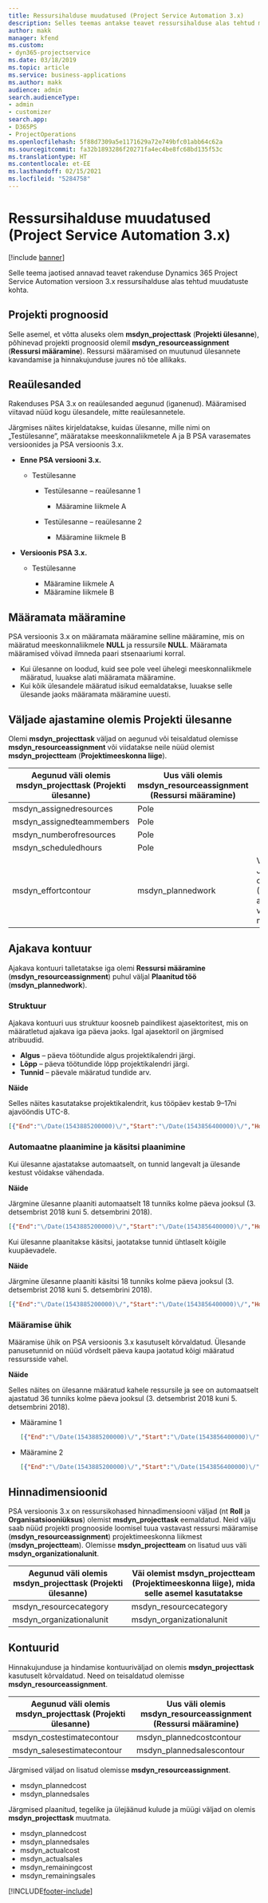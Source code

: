```yaml
---
title: Ressursihalduse muudatused (Project Service Automation 3.x)
description: Selles teemas antakse teavet ressursihalduse alas tehtud muudatuste kohta.
author: makk
manager: kfend
ms.custom:
- dyn365-projectservice
ms.date: 03/18/2019
ms.topic: article
ms.service: business-applications
ms.author: makk
audience: admin
search.audienceType:
- admin
- customizer
search.app:
- D365PS
- ProjectOperations
ms.openlocfilehash: 5f88d7309a5e1171629a72e749bfc01abb64c62a
ms.sourcegitcommit: fa32b1893286f20271fa4ec4be8fc68bd135f53c
ms.translationtype: HT
ms.contentlocale: et-EE
ms.lasthandoff: 02/15/2021
ms.locfileid: "5284758"
---
```

# <a name="resource-management-changes-project-service-automation-3x"></a>Ressursihalduse muudatused (Project Service Automation 3.x)

[!include [banner](../../includes/psa-now-project-operations.md)]

Selle teema jaotised annavad teavet rakenduse Dynamics 365 Project Service Automation versioon 3.x ressursihalduse alas tehtud muudatuste kohta.

## <a name="project-estimates"></a>Projekti prognoosid

Selle asemel, et võtta aluseks olem **msdyn\_projecttask** (**Projekti ülesanne**), põhinevad projekti prognoosid olemil **msdyn\_resourceassignment** (**Ressursi määramine**). Ressursi määramised on muutunud ülesannete kavandamise ja hinnakujunduse juures nö tõe allikaks.

## <a name="line-tasks"></a>Reaülesanded

Rakenduses PSA 3.x on reaülesanded aegunud (iganenud). Määramised viitavad nüüd kogu ülesandele, mitte reaülesannetele.

Järgmises näites kirjeldatakse, kuidas ülesanne, mille nimi on „Testülesanne”, määratakse meeskonnaliikmetele A ja B PSA varasemates versioonides ja PSA versioonis 3.x.

- **Enne PSA versiooni 3.x.**

    - Testülesanne

        - Testülesanne – reaülesanne 1

            - Määramine liikmele A

        - Testülesanne – reaülesanne 2

            - Määramine liikmele B

- **Versioonis PSA 3.x.**

    - Testülesanne

        - Määramine liikmele A
        - Määramine liikmele B

## <a name="unassigned-assignment"></a>Määramata määramine

PSA versioonis 3.x on määramata määramine selline määramine, mis on määratud meeskonnaliikmele **NULL** ja ressursile **NULL**. Määramata määramised võivad ilmneda paari stsenaariumi korral.

- Kui ülesanne on loodud, kuid see pole veel ühelegi meeskonnaliikmele määratud, luuakse alati määramata määramine. 
- Kui kõik ülesandele määratud isikud eemaldatakse, luuakse selle ülesande jaoks määramata määramine uuesti.

## <a name="scheduling-fields-on-the-project-task-entity"></a>Väljade ajastamine olemis Projekti ülesanne

Olemi **msdyn\_projecttask** väljad on aegunud või teisaldatud olemisse **msdyn\_resourceassignment** või viidatakse neile nüüd olemist **msdyn\_projectteam** (**Projektimeeskonna liige**).

| Aegunud väli olemis msdyn\_projecttask (Projekti ülesanne) | Uus väli olemis msdyn\_resourceassignment (Ressursi määramine) | Kommentaar |
|---|---|---|
| msdyn\_assignedresources | Pole | |
| msdyn\_assignedteammembers | Pole | |
| msdyn\_numberofresources | Pole | |
| msdyn\_scheduledhours | Pole | |
| msdyn\_effortcontour | msdyn\_plannedwork | Väljal talletatud JavaScript objektiesituse (JSON) andmestruktuuri vormingut on muudetud. |

## <a name="schedule-contour"></a>Ajakava kontuur

Ajakava kontuuri talletatakse iga olemi **Ressursi määramine** (**msdyn\_resourceassignment**) puhul väljal **Plaanitud töö** (**msdyn\_plannedwork**).

### <a name="structure"></a>Struktuur

Ajakava kontuuri uus struktuur koosneb paindlikest ajasektoritest, mis on määratletud ajakava iga päeva jaoks. Igal ajasektoril on järgmised atribuudid.

- **Algus** – päeva töötundide algus projektikalendri järgi.
- **Lõpp** – päeva töötundide lõpp projektikalendri järgi.
- **Tunnid** – päevale määratud tundide arv.

**Näide**

Selles näites kasutatakse projektikalendrit, kus tööpäev kestab 9–17ni ajavööndis UTC-8.

```json
[{"End":"\/Date(1543885200000)\/","Start":"\/Date(1543856400000)\/","Hours":8},{"End":"\/Date(1543971600000)\/","Start":"\/Date(1543942800000)\/","Hours":8},{"End":"\/Date(1544058000000)\/","Start":"\/Date(1544029200000)\/","Hours":2}]
```

### <a name="auto-scheduling-and-manual-scheduling"></a>Automaatne plaanimine ja käsitsi plaanimine

Kui ülesanne ajastatakse automaatselt, on tunnid langevalt ja ülesande kestust võidakse vähendada.

**Näide**

Järgmine ülesanne plaaniti automaatselt 18 tunniks kolme päeva jooksul (3. detsembrist 2018 kuni 5. detsembrini 2018).

```json
[{"End":"\/Date(1543885200000)\/","Start":"\/Date(1543856400000)\/","Hours":8},{"End":"\/Date(1543971600000)\/","Start":"\/Date(1543942800000)\/","Hours":8},{"End":"\/Date(1544058000000)\/","Start":"\/Date(1544029200000)\/","Hours":2}]
```

Kui ülesanne plaanitakse käsitsi, jaotatakse tunnid ühtlaselt kõigile kuupäevadele.

**Näide**

Järgmine ülesanne plaaniti käsitsi 18 tunniks kolme päeva jooksul (3. detsembrist 2018 kuni 5. detsembrini 2018).

```json
[{"End":"\/Date(1543885200000)\/","Start":"\/Date(1543856400000)\/","Hours":6},{"End":"\/Date(1543971600000)\/","Start":"\/Date(1543942800000)\/","Hours":6},{"End":"\/Date(1544058000000)\/","Start":"\/Date(1544029200000)\/","Hours":6}]
```

### <a name="assignment-unit"></a>Määramise ühik

Määramise ühik on PSA versioonis 3.x kasutuselt kõrvaldatud. Ülesande panusetunnid on nüüd võrdselt päeva kaupa jaotatud kõigi määratud ressursside vahel.

**Näide**

Selles näites on ülesanne määratud kahele ressursile ja see on automaatselt ajastatud 36 tunniks kolme päeva jooksul (3. detsembrist 2018 kuni 5. detsembrini 2018).

- Määramine 1

    ```json
    [{"End":"\/Date(1543885200000)\/","Start":"\/Date(1543856400000)\/","Hours":8},{"End":"\/Date(1543971600000)\/","Start":"\/Date(1543942800000)\/","Hours":8},{"End":"\/Date(1544058000000)\/","Start":"\/Date(1544029200000)\/","Hours":2}]
    ```

- Määramine 2

    ```json
    [{"End":"\/Date(1543885200000)\/","Start":"\/Date(1543856400000)\/","Hours":8},{"End":"\/Date(1543971600000)\/","Start":"\/Date(1543942800000)\/","Hours":8},{"End":"\/Date(1544058000000)\/","Start":"\/Date(1544029200000)\/","Hours":2}]
    ```

## <a name="pricing-dimensions"></a>Hinnadimensioonid

PSA versioonis 3.x on ressursikohased hinnadimensiooni väljad (nt **Roll** ja **Organisatsiooniüksus**) olemist **msdyn\_projecttask** eemaldatud. Neid välju saab nüüd projekti prognooside loomisel tuua vastavast ressursi määramise (**msdyn\_resourceassignment**) projektimeeskonna liikmest (**msdyn\_projectteam**). Olemisse **msdyn\_projectteam** on lisatud uus väli **msdyn\_organizationalunit**.

| Aegunud väli olemis msdyn\_projecttask (Projekti ülesanne) | Väi olemist msdyn\_projectteam (Projektimeeskonna liige), mida selle asemel kasutatakse |
|---|---|
| msdyn\_resourcecategory | msdyn\_resourcecategory |
| msdyn\_organizationalunit | msdyn\_organizationalunit |

## <a name="contours"></a>Kontuurid

Hinnakujunduse ja hindamise kontuuriväljad on olemis **msdyn\_projecttask** kasutuselt kõrvaldatud. Need on teisaldatud olemisse **msdyn\_resourceassignment**.

| Aegunud väli olemis msdyn\_projecttask (Projekti ülesanne) | Uus väli olemis msdyn\_resourceassignment (Ressursi määramine) |
|---|---|
| msdyn\_costestimatecontour | msdyn\_plannedcostcontour |
| msdyn\_salesestimatecontour | msdyn\_plannedsalescontour |

Järgmised väljad on lisatud olemisse **msdyn\_resourceassignment**.

* msdyn\_plannedcost
* msdyn\_plannedsales

Järgmised plaanitud, tegelike ja ülejäänud kulude ja müügi väljad on olemis **msdyn\_projecttask** muutmata.

* msdyn\_plannedcost
* msdyn\_plannedsales
* msdyn\_actualcost
* msdyn\_actualsales
* msdyn\_remainingcost
* msdyn\_remainingsales


[!INCLUDE[footer-include](../../includes/footer-banner.md)]